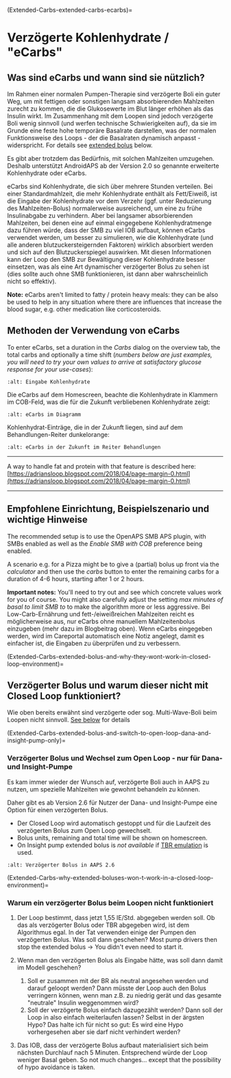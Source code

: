 (Extended-Carbs-extended-carbs-ecarbs)=
# Verzögerte Kohlenhydrate / "eCarbs"

## Was sind eCarbs und wann sind sie nützlich?

Im Rahmen einer normalen Pumpen-Therapie sind verzögerte Boli ein guter Weg, um mit fettigen oder sonstigen langsam absorbierenden Mahlzeiten zurecht zu kommen, die die Glukosewerte im Blut länger erhöhen als das Insulin wirkt. Im Zusammenhang mit dem Loopen sind jedoch verzögerte Boli wenig sinnvoll (und werfen technische Schwierigkeiten auf), da sie im Grunde eine feste hohe temporäre Basalrate darstellen, was der normalen Funktionsweise des Loops - der die Basalraten dynamisch anpasst - widerspricht. For details see [extended bolus](Extended-Carbs-why-extended-boluses-won-t-work-in-a-closed-loop-environment) below.

Es gibt aber trotzdem das Bedürfnis, mit solchen Mahlzeiten umzugehen. Deshalb unterstützt AndroidAPS ab der Version 2.0 so genannte erweiterte Kohlenhydrate oder eCarbs.

eCarbs sind Kohlenhydrate, die sich über mehrere Stunden verteilen. Bei einer Standardmahlzeit, die mehr Kohlenhydrate enthält als Fett/Eiweiß, ist die Eingabe der Kohlenhydrate vor dem Verzehr (ggf. unter Reduzierung des Mahlzeiten-Bolus) normalerweise ausreichend, um eine zu frühe Insulinabgabe zu verhindern.  Aber bei langsamer absorbierenden Mahlzeiten, bei denen eine auf einmal eingegebene Kohlenhydratmenge dazu führen würde, dass der SMB zu viel IOB aufbaut, können eCarbs verwendet werden, um besser zu simulieren, wie die Kohlenhydrate (und alle anderen blutzuckersteigernden Faktoren) wirklich absorbiert werden und sich auf den Blutzuckerspiegel auswirken. Mit diesen Informationen kann der Loop den SMB zur Bewältigung dieser Kohlenhydrate besser einsetzen, was als eine Art dynamischer verzögerter Bolus zu sehen ist (dies sollte auch ohne SMB funktionieren, ist dann aber wahrscheinlich nicht so effektiv).

**Note:** eCarbs aren't limited to fatty / protein heavy meals: they can be also be used to help in any situation where there are influences that increase the blood sugar, e.g. other medication like corticosteroids.

## Methoden der Verwendung von eCarbs

To enter eCarbs, set a duration in the *Carbs* dialog on the overview tab, the total carbs and optionally a time shift (*numbers below are just examples, you will need to try your own values to arrive at satisfactory glucose response for your use-cases*):

```{image} ../images/eCarbs_Dialog.png
:alt: Eingabe Kohlenhydrate
```

Die eCarbs auf dem Homescreen, beachte die Kohlenhydrate in Klammern im COB-Feld, was die für die Zukunft verbliebenen Kohlenhydrate zeigt:

```{image} ../images/eCarbs_Graph.png
:alt: eCarbs im Diagramm
```

Kohlenhydrat-Einträge, die in der Zukunft liegen, sind auf dem Behandlungen-Reiter dunkelorange:

```{image} ../images/eCarbs_Treatment.png
:alt: eCarbs in der Zukunft im Reiter Behandlungen
```

______________________________________________________________________

A way to handle fat and protein with that feature is described here: [https://adriansloop.blogspot.com/2018/04/page-margin-0.html](https://adriansloop.blogspot.com/2018/04/page-margin-0.html)

______________________________________________________________________

## Empfohlene Einrichtung, Beispielszenario und wichtige Hinweise

The recommended setup is to use the OpenAPS SMB APS plugin, with SMBs enabled as well as the *Enable SMB with COB* preference being enabled.

A scenario e.g. for a Pizza might be to give a (partial) bolus up front via the *calculator* and then use the *carbs* button to enter the remaining carbs for a duration of 4-6 hours, starting after 1 or 2 hours.

**Important notes:** You'll need to try out and see which concrete values work for you of course. You might also carefully adjust the setting *max minutes of basal to limit SMB to* to make the algorithm more or less aggressive. Bei Low-Carb-Ernährung und fett-/eiweißreichen Mahlzeiten reicht es möglicherweise aus, nur eCarbs ohne manuellem Mahlzeitenbolus einzugeben (mehr dazu im Blogbeitrag oben). Wenn eCarbs eingegeben werden, wird im Careportal automatisch eine Notiz angelegt, damit es einfacher ist, die Eingaben zu überprüfen und zu verbessern.

(Extended-Carbs-extended-bolus-and-why-they-wont-work-in-closed-loop-environment)=
## Verzögerter Bolus und warum dieser nicht mit Closed Loop funktioniert?

Wie oben bereits erwähnt sind verzögerte oder sog. Multi-Wave-Boli beim Loopen nicht sinnvoll. [See below](Extended-Carbs-why-extended-boluses-won-t-work-in-a-closed-loop-environment) for details

(Extended-Carbs-extended-bolus-and-switch-to-open-loop-dana-and-insight-pump-only)=
### Verzögerter Bolus und Wechsel zum Open Loop - nur für Dana- und Insight-Pumpe

Es kam immer wieder der Wunsch auf, verzögerte Boli auch in AAPS zu nutzen, um spezielle Mahlzeiten wie gewohnt behandeln zu können.

Daher gibt es ab Version 2.6 für Nutzer der Dana- und Insight-Pumpe eine Option für einen verzögerten Bolus.

- Der Closed Loop wird automatisch gestoppt und für die Laufzeit des verzögerten Bolus zum Open Loop gewechselt.
- Bolus units, remaining and total time will be shown on homescreen.
- On Insight pump extended bolus is *not available* if [TBR emulation](Accu-Chek-Insight-Pump-settings-in-aaps) is used.

```{image} ../images/ExtendedBolus2_6.png
:alt: Verzögerter Bolus in AAPS 2.6
```

(Extended-Carbs-why-extended-boluses-won-t-work-in-a-closed-loop-environment)=
### Warum ein verzögerter Bolus beim Loopen nicht funktioniert

1. Der Loop bestimmt, dass jetzt 1,55 IE/Std. abgegeben werden soll. Ob das als verzögerter Bolus oder TBR abgegeben wird, ist dem Algorithmus egal. In der Tat verwenden einige der Pumpen den verzögerten Bolus. Was soll dann geschehen? Most pump drivers then stop the extended bolus -> You didn't even need to start it.

2. Wenn man den verzögerten Bolus als Eingabe hätte, was soll dann damit im Modell geschehen?

   1. Soll er zusammen mit der BR als neutral angesehen werden und darauf geloopt werden? Dann müsste der Loop auch den Bolus verringern können, wenn man z.B. zu niedrig gerät und das gesamte "neutrale" Insulin weggenommen wird?
   2. Soll der verzögerte Bolus einfach dazugezählt werden? Dann soll der Loop in also einfach weiterlaufen lassen? Selbst in der ärgsten Hypo? Das halte ich für nicht so gut: Es wird eine Hypo vorhergesehen aber sie darf nicht verhindert werden?

3. Das IOB, dass der verzögerte Bolus aufbaut materialisiert sich beim nächsten Durchlauf nach 5 Minuten. Entsprechend würde der Loop weniger Basal geben. So not much changes... except that the possibility of hypo avoidance is taken.
